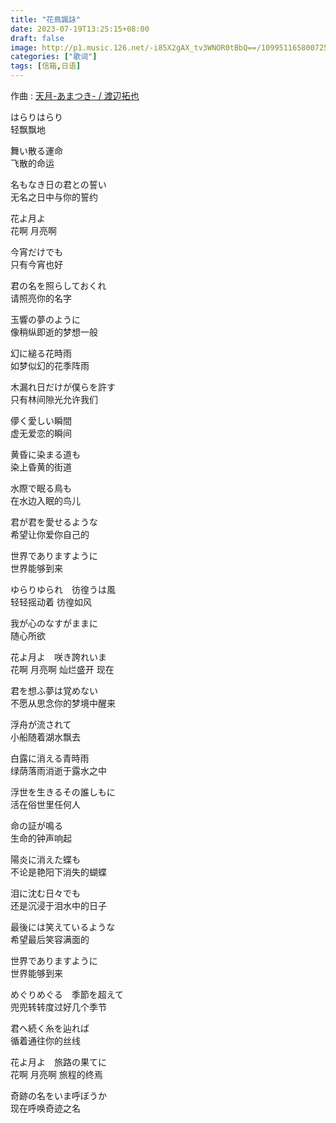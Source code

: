 ```yaml
---
title: "花鳥諷詠"
date: 2023-07-19T13:25:15+08:00
draft: false
image: http://p1.music.126.net/-i85X2gAX_tv3WNOR0tBbQ==/109951165800725423.jpg
categories: ["歌词"]
tags: [信箱,日语]
---
```


作曲 : [天月-あまつき- / 渡辺拓也](https://music.163.com/#/song?id=1828137797)

<!--more-->

はらりはらり  
轻飘飘地  

舞い散る運命  
飞散的命运  

名もなき日の君との誓い  
无名之日中与你的誓约  

花よ月よ  
花啊 月亮啊  

今宵だけでも  
只有今宵也好  

君の名を照らしておくれ  
请照亮你的名字  

玉響の夢のように  
像稍纵即逝的梦想一般  

幻に縋る花時雨  
如梦似幻的花季阵雨  

木漏れ日だけが僕らを許す  
只有林间隙光允许我们  

儚く愛しい瞬間  
虚无爱恋的瞬间  

黄昏に染まる道も  
染上昏黄的街道  

水際で眠る鳥も  
在水边入眠的鸟儿  

君が君を愛せるような  
希望让你爱你自己的  

世界でありますように  
世界能够到来  

ゆらりゆられ　彷徨うは風  
轻轻摇动着 彷徨如风  

我が心のなすがままに  
随心所欲  

花よ月よ　咲き誇れいま  
花啊 月亮啊 灿烂盛开 现在  

君を想ふ夢は覚めない  
不愿从思念你的梦境中醒来

浮舟が流されて  
小船随着湖水飘去  

白露に消える青時雨  
绿荫落雨消逝于露水之中  

浮世を生きるその誰しもに  
活在俗世里任何人  

命の証が鳴る  
生命的钟声响起  

陽炎に消えた蝶も  
不论是艳阳下消失的蝴蝶  

泪に沈む日々でも  
还是沉浸于泪水中的日子  

最後には笑えているような  
希望最后笑容满面的  

世界でありますように  
世界能够到来  

めぐりめぐる　季節を超えて  
兜兜转转度过好几个季节  

君へ続く糸を辿れば  
循着通往你的丝线  

花よ月よ　旅路の果てに  
花啊 月亮啊 旅程的终焉  

奇跡の名をいま呼ぼうか  
现在呼唤奇迹之名  